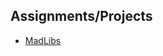 ## Assignments/Projects
- [MadLibs](https://docs.google.com/document/d/1UmL-ODTsd9DnjblbUg-gC8z0tTJCoYNM-oG1-0zVpNY/edit?usp=sharing)
